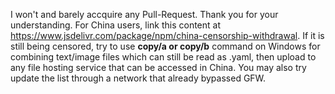 I won't and barely accquire any Pull-Request. Thank you for your understanding.
For China users, link this content at https://www.jsdelivr.com/package/npm/china-censorship-withdrawal. If it is still being censored, try to use **copy/a or copy/b** command on Windows for combining text/image files which can still be read as .yaml, then upload to any file hosting service that can be accessed in China. You may also try update the list through a network that already bypassed GFW.
